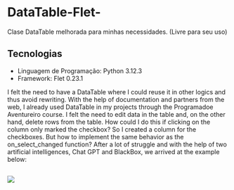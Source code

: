 # DataTable-Flet-
Clase DataTable melhorada para minhas necessidades. (Livre para seu uso)

## Tecnologias

* Linguagem de Programação: Python 3.12.3
* Framework: Flet 0.23.1

I felt the need to have a DataTable where I could reuse it in other logics and thus avoid rewriting. With the help of documentation and partners from the web, I already used DataTable in my projects through the Programadoe Aventureiro course. I felt the need to edit data in the table and, on the other hand, delete rows from the table. How could I do this if clicking on the column only marked the checkbox? So I created a column for the checkboxes. But how to implement the same behavior as the on_select_changed function? After a lot of struggle and with the help of two artificial intelligences, Chat GPT and BlackBox, we arrived at the example below:

## ![](https://github.com/CoutinhoElias/DataTable-Flet-/tree/main/tabela.png)
